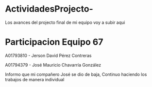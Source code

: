 # ActividadesProjecto-
Los avances del projecto final de mi equipo voy a subir aqui

# Participacion Equipo 67

A01793810 - Jerson David Pérez Contreras 

A01794379 - José Mauricio Chavarría González

Informo que mi compañero José se dio de baja, Continuo haciendo los trabajos de manera individual

